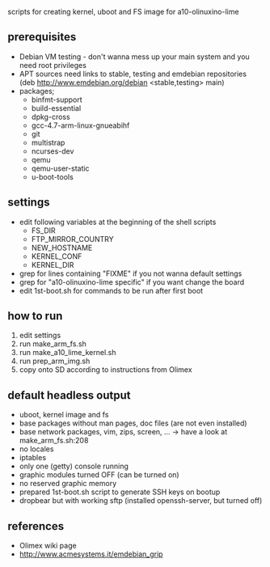 scripts for creating kernel, uboot and FS image for a10-olinuxino-lime


prerequisites
-------------
* Debian VM testing - don't wanna mess up your main system and you need root privileges
* APT sources need links to stable, testing and emdebian repositories (deb http://www.emdebian.org/debian <stable,testing> main)
* packages;
  * binfmt-support
  * build-essential
  * dpkg-cross
  * gcc-4.7-arm-linux-gnueabihf
  * git
  * multistrap
  * ncurses-dev
  * qemu
  * qemu-user-static
  * u-boot-tools


settings
--------
* edit following variables at the beginning of the shell scripts
  * FS_DIR
  * FTP_MIRROR_COUNTRY
  * NEW_HOSTNAME
  * KERNEL_CONF
  * KERNEL_DIR
* grep for lines containing "FIXME" if you not wanna default settings
* grep for "a10-olinuxino-lime specific" if you want change the board
* edit 1st-boot.sh for commands to be run after first boot


how to run
----------
1. edit settings
2. run make_arm_fs.sh
3. run make_a10_lime_kernel.sh
4. run prep_arm_img.sh
5. copy onto SD according to instructions from Olimex


default headless output
-----------------------
* uboot, kernel image and fs
* base packages without man pages, doc files (are not even installed)
* base network packages, vim, zips, screen, ... -> have a look at make_arm_fs.sh:208
* no locales
* iptables
* only one (getty) console running
* graphic modules turned OFF (can be turned on)
* no reserved graphic memory
* prepared 1st-boot.sh script to generate SSH keys on bootup
* dropbear but with working sftp (installed openssh-server, but turned off)


references
----------
* Olimex wiki page
* http://www.acmesystems.it/emdebian_grip

